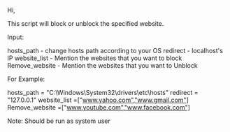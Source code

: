 Hi,

This script will block or unblock the specified website.

Input:

hosts_path -  change hosts path according to your OS
redirect  - localhost's IP
website_list  - Mention the websites that you want to block
Remove_website  - Mention the websites that you want to Unblock

For Example:

hosts_path = "C:\Windows\System32\drivers\etc\hosts"
redirect = "127.0.0.1"
website_list =["www.yahoo.com","www.gmail.com"]
Remove_website =["www.youtube.com","www.facebook.com"]

Note: Should be run as system user